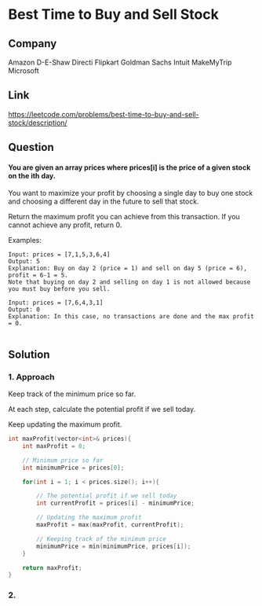 # Best Time to Buy and Sell Stock

## Company
Amazon D-E-Shaw Directi Flipkart Goldman Sachs Intuit MakeMyTrip Microsoft 

## Link
https://leetcode.com/problems/best-time-to-buy-and-sell-stock/description/

## Question
#### You are given an array prices where prices[i] is the price of a given stock on the ith day.

You want to maximize your profit by choosing a single day to buy one stock and choosing a different day in the future to sell that stock.

Return the maximum profit you can achieve from this transaction. If you cannot achieve any profit, return 0.


Examples:
```
Input: prices = [7,1,5,3,6,4]
Output: 5
Explanation: Buy on day 2 (price = 1) and sell on day 5 (price = 6), profit = 6-1 = 5.
Note that buying on day 2 and selling on day 1 is not allowed because you must buy before you sell.
```
```
Input: prices = [7,6,4,3,1]
Output: 0
Explanation: In this case, no transactions are done and the max profit = 0.
```
```

```

## Solution

### 1. Approach
Keep track of the minimum price so far.

At each step, calculate the potential profit if we sell today.

Keep updating the maximum profit.

```cpp
int maxProfit(vector<int>& prices){
    int maxProfit = 0;

    // Minimum price so far
    int minimumPrice = prices[0];

    for(int i = 1; i < prices.size(); i++){

        // The potential profit if we sell today
        int currentProfit = prices[i] - minimumPrice;

        // Updating the maximum profit
        maxProfit = max(maxProfit, currentProfit);

        // Keeping track of the minimum price
        minimumPrice = min(minimumPrice, prices[i]); 
    }

    return maxProfit;
}

```
### 2. 

```cpp


```